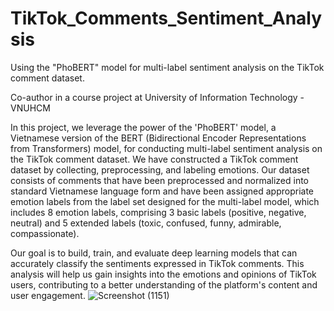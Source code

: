 # TikTok_Comments_Sentiment_Analysis
Using the "PhoBERT" model for multi-label sentiment analysis on the TikTok comment dataset.



Co-author in a course project at University of Information Technology - VNUHCM

In this project, we leverage the power of the 'PhoBERT' model, a Vietnamese version of the BERT (Bidirectional Encoder Representations from Transformers) model, for conducting multi-label sentiment analysis on the TikTok comment dataset. We have constructed a TikTok comment dataset by collecting, preprocessing, and labeling emotions. Our dataset consists of comments that have been preprocessed and normalized into standard Vietnamese language form and have been assigned appropriate emotion labels from the label set designed for the multi-label model, which includes 8 emotion labels, comprising 3 basic labels (positive, negative, neutral) and 5 extended labels (toxic, confused, funny, admirable, compassionate).

Our goal is to build, train, and evaluate deep learning models that can accurately classify the sentiments expressed in TikTok comments. This analysis will help us gain insights into the emotions and opinions of TikTok users, contributing to a better understanding of the platform's content and user engagement.
![Screenshot (1151)](https://github.com/user-attachments/assets/1d23e6d4-f1b9-407c-bbab-6d1ae5de57bd)
